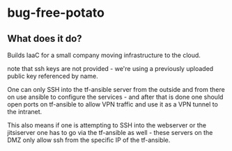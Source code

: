 # bug-free-potato

## What does it do?
Builds IaaC for a small company moving infrastructure to the cloud.

note that ssh keys are not provided - we're using a previously uploaded public key referenced by name. 


One can only SSH into the tf-ansible server from the outside and from there on use ansible to configure the services - and after that is done one should open ports on tf-ansible to allow VPN traffic and use it as a VPN tunnel to the intranet. 

This also means if one is attempting to SSH into the webserver or the jitsiserver one has to go via the tf-ansible as well - these servers on the DMZ only allow ssh from the specific IP of the tf-ansible. 
